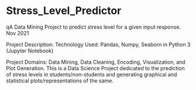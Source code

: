 # Stress_Level_Predictor
qA Data Mining Project to predict stress level for a given input response.
Nov 2021

Project Description:
Technology Used: Pandas, Numpy, Seaborn in Python 3 (Jupyter Notebook)

Project Domains: Data Mining, Data Cleaning, Encoding, Visualization, and Plot Generation.
This is a Data Science Project dedicated to the prediction of stress levels in students/non-students
and generating graphical and statistical plots/representations of the same.
